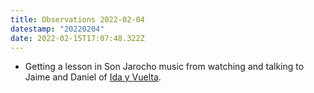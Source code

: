 ```yaml
---
title: Observations 2022-02-04
datestamp: "20220204"
date: 2022-02-15T17:07:48.322Z
---
```

- Getting a lesson in Son Jarocho music from watching and talking to Jaime and Daniel of [Ida y Vuelta](https://www.facebook.com/idayvueltamusic/).